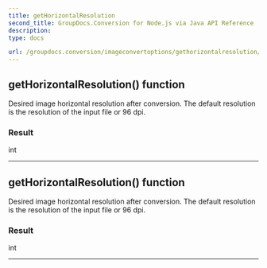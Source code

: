 ```yaml
---
title: getHorizontalResolution
second_title: GroupDocs.Conversion for Node.js via Java API Reference
description: 
type: docs

url: /groupdocs.conversion/imageconvertoptions/gethorizontalresolution/
---
```


## getHorizontalResolution()  function

 Desired image horizontal resolution after conversion. The default resolution is the resolution of the input file or 96 dpi.
 

### Result
int


---


## getHorizontalResolution()  function

 Desired image horizontal resolution after conversion. The default resolution is the resolution of the input file or 96 dpi.
 

### Result
int


---


